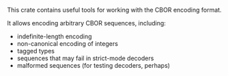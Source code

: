 This crate contains useful tools for working with the CBOR encoding format.

It allows encoding arbitrary CBOR sequences, including:
- indefinite-length encoding
- non-canonical encoding of integers
- tagged types
- sequences that may fail in strict-mode decoders
- malformed sequences (for testing decoders, perhaps)
